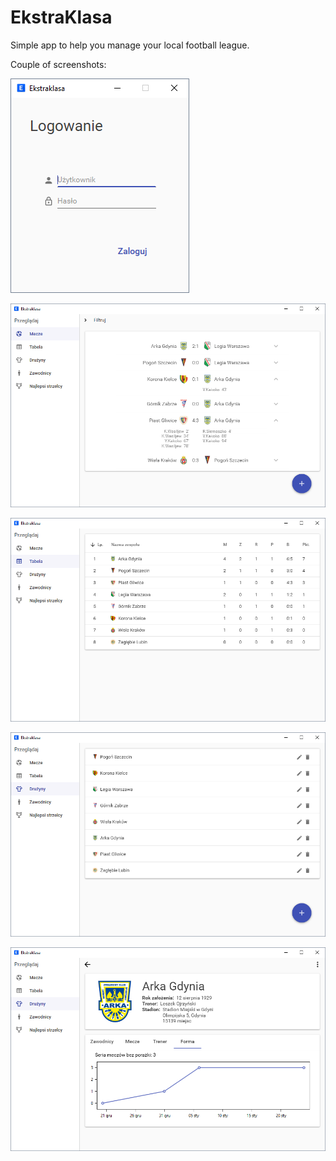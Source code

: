 # EkstraKlasa

Simple app to help you manage your local football league.

Couple of screenshots:

![](https://github.com/wblachowski/EkstraKlasa/blob/master/Screenshots/1.PNG?raw=true "Loging page")

![](https://github.com/wblachowski/EkstraKlasa/blob/master/Screenshots/2.PNG?raw=true "Loging page")

![](https://github.com/wblachowski/EkstraKlasa/blob/master/Screenshots/3.PNG?raw=true "Loging page")

![](https://github.com/wblachowski/EkstraKlasa/blob/master/Screenshots/4.PNG?raw=true "Loging page")

![](https://github.com/wblachowski/EkstraKlasa/blob/master/Screenshots/5.PNG?raw=true "Loging page")

